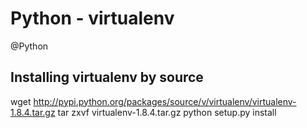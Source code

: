 # Python - virtualenv
@Python 

Installing virtualenv by source
-------------------------------



 wget <http://pypi.python.org/packages/source/v/virtualenv/virtualenv-1.8.4.tar.gz>
 tar zxvf virtualenv-1.8.4.tar.gz
 python setup.py install

